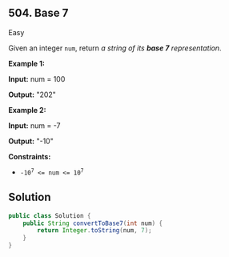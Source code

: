 ## 504\. Base 7

Easy

Given an integer `num`, return _a string of its **base 7** representation_.

**Example 1:**

**Input:** num = 100

**Output:** "202"

**Example 2:**

**Input:** num = -7

**Output:** "-10"

**Constraints:**

*   <code>-10<sup>7</sup> <= num <= 10<sup>7</sup></code>

## Solution

```java
public class Solution {
    public String convertToBase7(int num) {
        return Integer.toString(num, 7);
    }
}
```